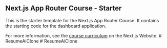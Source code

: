 ## Next.js App Router Course - Starter

This is the starter template for the Next.js App Router Course. It contains the starting code for the dashboard application.

For more information, see the [course curriculum](https://nextjs.org/learn) on the Next.js Website.
#   R e s u m e A i C l o n e  
 #   R e s u m e A i C l o n e  
 